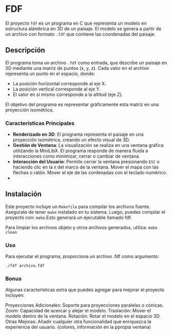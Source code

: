 # FDF

El proyecto `fdf` es un programa en C que representa un modelo en estructura alámbrica en 3D de un paisaje. El modelo se genera a partir de un archivo con formato `.fdf` que contiene las coordenadas del paisaje.

## Descripción

El programa toma un archivo `.fdf` como entrada, que describe un paisaje en 3D mediante una matriz de puntos (x, y, z). Cada valor en el archivo representa un punto en el espacio, donde:

- La posición horizontal corresponde al eje X.
- La posición vertical corresponde al eje Y.
- El valor en sí mismo corresponde a la altitud (eje Z).

El objetivo del programa es representar gráficamente esta matriz en una proyección isométrica.

### Características Principales

- **Renderizado en 3D**: El programa representa el paisaje en una proyección isométrica, creando un efecto visual de 3D.
- **Gestión de Ventana**: La visualización se realiza en una ventana gráfica utilizando la MiniLibX. El programa responde de manera fluida a interacciones como minimizar, cerrar o cambiar de ventana.
- **Interacción del Usuario**: Permite cerrar la ventana presionando `ESC` o haciendo clic en la `X` del marco de la ventana. Mover el mapa con las flechas o ratón. Mover el eje de las cordenadas con el teclado numérico.
- 
## Instalación

Este proyecto incluye un `Makefile` para compilar los archivos fuente. Asegúrate de tener `make` instalado en tu sistema. Luego, puedes compilar el proyecto con:
`make`.Esto generará un ejecutable llamado fdf.

Para limpiar los archivos objeto y otros archivos generados, utiliza:
`make clean`

### Uso
Para ejecutar el programa, proporciona un archivo .fdf como argumento:

```
./fdf archivo.fdf
```
### Bonus
Algunas características extra que puedes agregar para mejorar el proyecto incluyen:

Proyecciones Adicionales: Soporte para proyecciones paralelas o cónicas.
Zoom: Capacidad de acercar y alejar el modelo.
Traslación: Mover el modelo dentro de la ventana.
Rotación: Rotar el modelo en el espacio 3D.
Otras Mejoras: Añadir cualquier otra funcionalidad que enriquezca la experiencia del usuario. (colores, información en la ppropia ventana)
